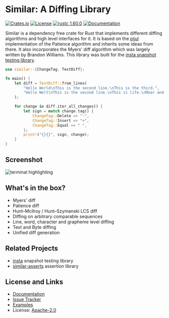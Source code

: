 # Similar: A Diffing Library

[![Crates.io](https://img.shields.io/crates/d/similar.svg)](https://crates.io/crates/similar)
[![License](https://img.shields.io/github/license/mitsuhiko/similar)](https://github.com/mitsuhiko/similar/blob/main/LICENSE)
[![rustc 1.60.0](https://img.shields.io/badge/rust-1.60%2B-orange.svg)](https://img.shields.io/badge/rust-1.60%2B-orange.svg)
[![Documentation](https://docs.rs/similar/badge.svg)](https://docs.rs/similar)

Similar is a dependency free crate for Rust that implements different diffing
algorithms and high level interfaces for it. It is based on the
[pijul](https://pijul.org/) implementation of the Patience algorithm and
inherits some ideas from there. It also incorporates the Myers' diff
algorithm which was largely written by Brandon Williams.  This library was
built for the [insta snapshot testing library](https://insta.rs).

```rust
use similar::{ChangeTag, TextDiff};

fn main() {
    let diff = TextDiff::from_lines(
        "Hello World\nThis is the second line.\nThis is the third.",
        "Hallo Welt\nThis is the second line.\nThis is life.\nMoar and more",
    );

    for change in diff.iter_all_changes() {
        let sign = match change.tag() {
            ChangeTag::Delete => "-",
            ChangeTag::Insert => "+",
            ChangeTag::Equal => " ",
        };
        print!("{}{}", sign, change);
    }
}
```

## Screenshot

![terminal highlighting](https://raw.githubusercontent.com/mitsuhiko/similar/main/assets/terminal-inline.png)

## What's in the box?

* Myers' diff
* Patience diff
* Hunt–McIlroy / Hunt–Szymanski LCS diff
* Diffing on arbitrary comparable sequences
* Line, word, character and grapheme level diffing
* Text and Byte diffing
* Unified diff generation

## Related Projects

* [insta](https://insta.rs) snapshot testing library
* [similar-asserts](https://github.com/mitsuhiko/similar-asserts) assertion library

## License and Links

* [Documentation](https://docs.rs/similar/)
* [Issue Tracker](https://github.com/mitsuhiko/similar/issues)
* [Examples](https://github.com/mitsuhiko/similar/tree/main/examples)
* License: [Apache-2.0](https://github.com/mitsuhiko/similar/blob/main/LICENSE)
